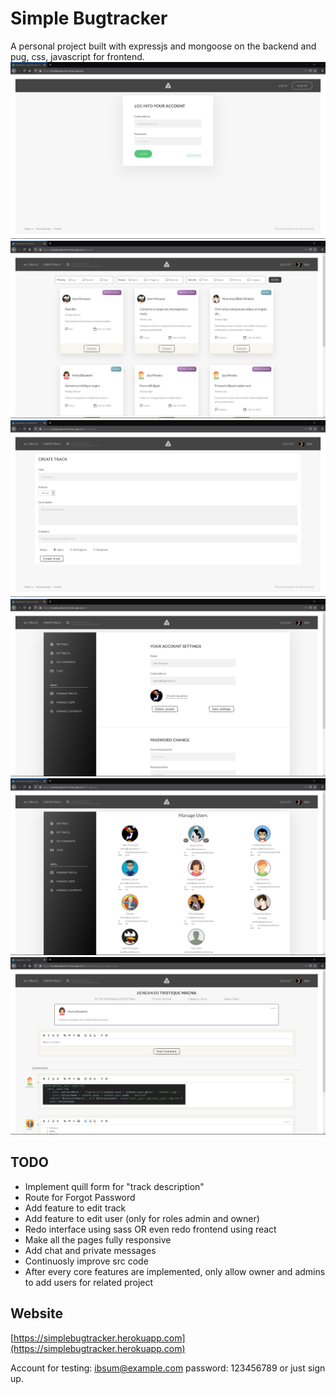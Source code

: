# Simple Bugtracker

A personal project built with expressjs and mongoose on the backend and pug, css, javascript for frontend.
<img src="img/print1.png" >
<img src="img/print2.png" >
<img src="img/print3.png" >
<img src="img/print4.png" >
<img src="img/print5.png" >
<img src="img/print6.png" >


## TODO

* Implement quill form for "track description"
* Route for Forgot Password
* Add feature to edit track
* Add feature to edit user (only for roles admin and owner)
* Redo interface using sass OR even redo frontend using react
* Make all the pages fully responsive
* Add chat and private messages
* Continuosly improve src code
* After every core features are implemented, only allow owner and admins to add users for related project

## Website

[https://simplebugtracker.herokuapp.com](https://simplebugtracker.herokuapp.com)

Account for testing: ibsum@example.com password: 123456789 or just sign up.
